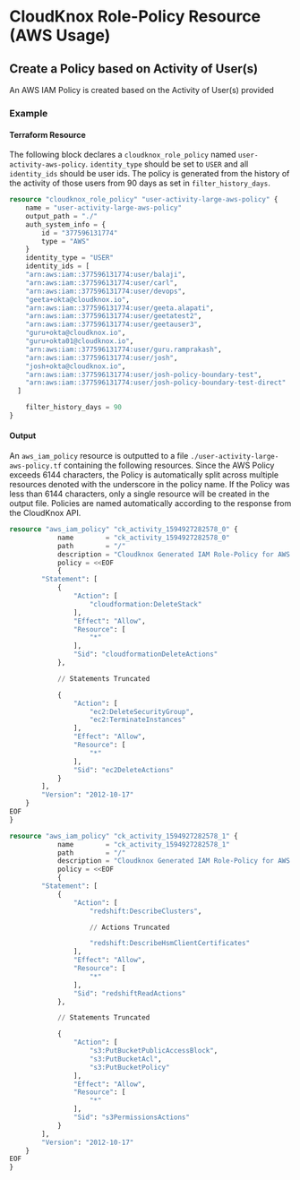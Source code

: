 # CloudKnox Role-Policy Resource (AWS Usage)

## Create a Policy based on Activity of User(s)

An AWS IAM Policy is created based on the Activity of User(s) provided

### Example

#### Terraform Resource

The following block declares a `cloudknox_role_policy` named `user-activity-aws-policy`. `identity_type` should be set to `USER` and all `identity_ids` should be user ids. The policy is generated from the history of the activity of those users from 90 days as set in `filter_history_days`. 

```terraform
resource "cloudknox_role_policy" "user-activity-large-aws-policy" {
    name = "user-activity-large-aws-policy"
    output_path = "./"
    auth_system_info = {
        id = "377596131774"
        type = "AWS"
    }
    identity_type = "USER"
    identity_ids = [
    "arn:aws:iam::377596131774:user/balaji",
    "arn:aws:iam::377596131774:user/carl",
    "arn:aws:iam::377596131774:user/devops",
    "geeta+okta@cloudknox.io",
    "arn:aws:iam::377596131774:user/geeta.alapati",
    "arn:aws:iam::377596131774:user/geetatest2",
    "arn:aws:iam::377596131774:user/geetauser3",
    "guru+okta@cloudknox.io",
    "guru+okta01@cloudknox.io",
    "arn:aws:iam::377596131774:user/guru.ramprakash",
    "arn:aws:iam::377596131774:user/josh",
    "josh+okta@cloudknox.io",
    "arn:aws:iam::377596131774:user/josh-policy-boundary-test",
    "arn:aws:iam::377596131774:user/josh-policy-boundary-test-direct"
  ]

    filter_history_days = 90
}
```

#### Output

An `aws_iam_policy` resource is outputted to a file `./user-activity-large-aws-policy.tf` containing the following resources. Since the AWS Policy exceeds 6144 characters, the Policy is automatically split across multiple resources denoted with the underscore in the policy name. If the Policy was less than 6144 characters, only a single resource will be created in the output file. Policies are named automatically according to the response from the CloudKnox API.

```terraform
resource "aws_iam_policy" "ck_activity_1594927282578_0" {
			name        = "ck_activity_1594927282578_0"
			path        = "/"
			description = "Cloudknox Generated IAM Role-Policy for AWS at 2020-07-16 12:21:21.9465109 -0700 PDT m=+0.545391201"
			policy = <<EOF
			{
		"Statement": [
			{
				"Action": [
					"cloudformation:DeleteStack"
				],
				"Effect": "Allow",
				"Resource": [
					"*"
				],
				"Sid": "cloudformationDeleteActions"
			},

	        // Statements Truncated

			{
				"Action": [
					"ec2:DeleteSecurityGroup",
					"ec2:TerminateInstances"
				],
				"Effect": "Allow",
				"Resource": [
					"*"
				],
				"Sid": "ec2DeleteActions"
			}
		],
		"Version": "2012-10-17"
	}
EOF
}

resource "aws_iam_policy" "ck_activity_1594927282578_1" {
			name        = "ck_activity_1594927282578_1"
			path        = "/"
			description = "Cloudknox Generated IAM Role-Policy for AWS at 2020-07-16 12:21:21.9465109 -0700 PDT m=+0.545391201"
			policy = <<EOF
			{
		"Statement": [
			{
				"Action": [
					"redshift:DescribeClusters",

                    // Actions Truncated

					"redshift:DescribeHsmClientCertificates"
				],
				"Effect": "Allow",
				"Resource": [
					"*"
				],
				"Sid": "redshiftReadActions"
			},

            // Statements Truncated

			{
				"Action": [
					"s3:PutBucketPublicAccessBlock",
					"s3:PutBucketAcl",
					"s3:PutBucketPolicy"
				],
				"Effect": "Allow",
				"Resource": [
					"*"
				],
				"Sid": "s3PermissionsActions"
			}
		],
		"Version": "2012-10-17"
	}
EOF
}
```

